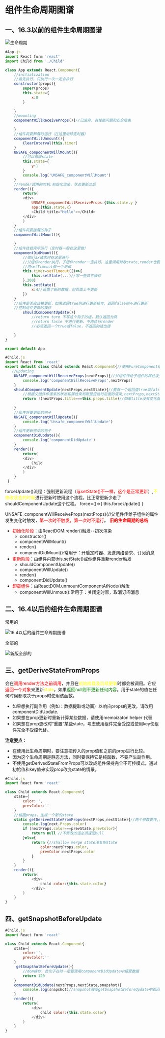# 组件生命周期图谱

## 一、16.3以前的组件生命周期图谱

![生命周期](.\函数生命周期.jpg)

```javascript
#App.js
import React form 'react'
import Child from './Child'

class App extends React.Component{
    //initialization
    //最先执行，只执行一次一定会执行
    constructor(props){
        super(props)
        this.state={
            x:0
        }
        
    }
    //mounting
    componentWillReceiveProps(){//已废弃，有性能问题和安全隐患

    }
    //组件将要卸载时运行（在这里消除定时器)
    componentWillUnmount(){
        ClearInterval(this.timer)
    }
    UNSAFE_compoonentWillMount(){
        //可以修改state
        this.state={
            y:1
        }
        console.log('UNSAFE_componentWillMount')
    }
    //render调用的时机:初始化渲染，状态更新之后
    render(){
        return(
        <div>
            UNSAFE_componentWillReceiveProps:{this.state.y }
            app:{this.state.x}
            <Child title="Hello"></Child>
        </div>
        )
    }
    //组件将要挂载的钩子
    componentWillMount(){

    }
    //组件挂载完毕运行（定时器一般在这里做）
    componentDidMount(){
        //做ajax请求时在这里进行
        //父组件render执行，子组件render一定执行。这里调用修改state,render也要调用1次
        //用setTimeout做一个测试
        this.timer=setTimeout(()=>{
            this.setState(...)//写一些其它操作
        },200)
        this.setState({
            x:4//设置了新的数据，但页面上不更新
        })        
    }
    //组件是否应该被更新，如果返回true则进行更新操作，返回false则不进行更新
    //控制组件更新的操作
        shouldComponentUpdate(){
            //return ture 不写这个钩子的话，默认返回为真
            //return fasle 不进行更新，不再执行render
            //必须返回一个true或false，不返回的话出错

    }
}

export default App
```

```javascript
#Child.js
import React from 'react'
export default class Child extends React.Component{//使用PureComponent组件时，可以不用shouldComponentUpDate事件，当Props和State变化时才渲染子组件
   //updating
    UNSAFE_componentWillReceiveProps(nextProps){//父组件传给子组件的属性发生变化时触发，第一次时不触发，第一次时不运行。
        console.log('componentWillReceiveProps',nextProps)
    }
    shouldComponentUpdate(nextProps,nextState){//要有一个返回值true或false,true是继续渲染，优化功能
        //根据父组件传递来的状态和属性来判断是否进行后面的渲染,nextProps,nextState
        return !(nextProps.title===this.props.title)//如果title没有变化就不需要重新渲染（不重新执行render)
        
    }
    //组件将要更新的钩子
    UNSAFE_componentWillUpdate(){
        console.log('Unsafe_componentWillUpdate')
    }
    //组件更新完毕的钩子
    componentDidUpdate(){
        console.log('componentDidUpdate')
    }
    render(){
        return(
        <div>
            Child
        </div>
        )
    }
 }

```
forceUpdate()流程：强制更新流程（<font color=red>与setState()不一样，这个是正常更新</font>）,<font color=yellow>不修改状态的时候</font>进行更新时使用这个流程。比正常更新少走了shouldComponentUpdate这个过程。
force=()=>{
    this.forceUpdate()
}

UNSAFE_componentWillReceiveProps(nextProps){//父组件传给子组件的属性发生变化时触发，<font color=red>第一次时不触发，第一次时不运行</font>。
**<font color=red>旧的生命周期的总结</font>**

- <font color=red>初始化阶段</font>：由ReactDOM.render()触发--初次渲染
  - constructor()
  - componentWillMount()
  - render()
  - compnentDidMount():常用于：开启定时器、发送网络请求、订阅消息
- <font color=red>更新阶段</font>：由组件内部this.setState()或你组件重新render触发
  - shouldComponentUpdate()
  - componentWillUpdate()
  - render()
  - componentDidUpdate()
- <font color=red>卸载组件</font>：由ReactDOM.unmountComponentAtNode()触发
    - componentWillUnmout():常用于：关闭定时器，取消订阅消息
## 二、16.4以后的组件生命周期图谱

常用的

![16.4以后的组件生命周期图谱](./组件生命周期图谱16-4新.jpg)

全部的

![新版全部的](./组件生命周期图谱16-4全.jpg)

## 三、getDeriveStateFromProps

会在<font color=red>调用render方法之前调用</font>，并且在<font color=yellow>初始挂载及后续更新</font>时都会被调用。它应<font color='red'>返回一个对象</font>来更新<font color=yellow>state</font>，如果<font color=green>返回null则不更新任何内容</font>。用于state的值在任何时候都取决于props时使用该函数。

- 如果想执行副作用（例如：数据提取或动画）以响应props的更改，请改用componentDidUpdate.
- 如果想在prop更新时重新计算某些数据，请使用memoizaton helper 代替
- 如果想在prop更改时“重置”某些state，考虑使用组件完全受控或使用key使组件完全不受控代替。

**注意要点：**

- 在使用此生命周期时，要注意把传入的prop值和之前的prop进行比较。
- 因为这个生命周期是静态方法，同时要保持它是纯函数，不要产生副作用。
- 不使用getDerivedStateFromProps可以改成组件保持完全不可控模式，通过初始值和key值来实现prop改变state的情景。

```javascript
#Child.js
import React form 'react'

class Child extends React.Component{
    state={
        color:'',
        prevColor:''
    }
    //根据props，生成一个新的state
    static getDerivedStateFromProps(nextProps,nextState){//两个参数要传,是静态的函数，当父组件变化时传值并渲染,通过在state中加一个prevColor状态，来实现父组件和本组件的修改能使用
        console.log(next.Props.color)
        if (nextProps.color===prevState.prevColor){
            return null //不修改的话必须返回null
        }else{
            return {//shallow merge state浅复制state
                color:nextProps.color,
                prevColor:nextProps.color
            }
        }
    }
    render(){
        return(
            <div>
                child color:{this.state.color} 
            </div>
        )
    }
}
```

## 四、getSnapshotBeforeUpdate

```javascript
#Child.js
import React form 'react'

class Child extends React.Component{
    state={
        color:'',
        prevColor:''
    }
     getSnapShotBeforeUpdate(){
        //dom操作，此勾子在时一定要使用componentDidUpdate中接受数据
        return 120
    }
    componentDidUpdate(nextProps,nextState,snapshot){
        console.log(snapshot)//snapshot接受getSnapShotBeforeUpdate中返回的值。
    }
    render(){
        return(
            <div>
                child color:{this.state.color} 
            </div>
        )
    }
}

```





